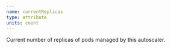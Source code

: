 ```yaml
---
name: currentReplicas
type: attribute
units: count
---
```


Current number of replicas of pods managed by this autoscaler.